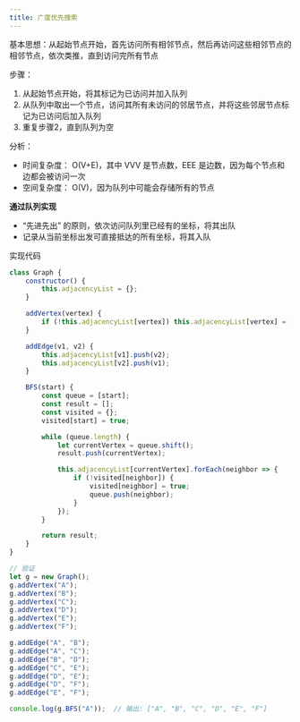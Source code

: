 ```yaml
---
title: 广度优先搜索
---
```

基本思想：从起始节点开始，首先访问所有相邻节点，然后再访问这些相邻节点的相邻节点，依次类推，直到访问完所有节点

步骤：

1. 从起始节点开始，将其标记为已访问并加入队列
2. 从队列中取出一个节点，访问其所有未访问的邻居节点，并将这些邻居节点标记为已访问后加入队列
3. 重复步骤2，直到队列为空

分析：

- 时间复杂度： O(V+E)，其中 VVV 是节点数，EEE 是边数，因为每个节点和边都会被访问一次
- 空间复杂度： O(V)，因为队列中可能会存储所有的节点

**通过队列实现**

- “先进先出” 的原则，依次访问队列里已经有的坐标，将其出队
- 记录从当前坐标出发可直接抵达的所有坐标，将其入队

实现代码

```js
class Graph {
    constructor() {
        this.adjacencyList = {};
    }

    addVertex(vertex) {
        if (!this.adjacencyList[vertex]) this.adjacencyList[vertex] = [];
    }

    addEdge(v1, v2) {
        this.adjacencyList[v1].push(v2);
        this.adjacencyList[v2].push(v1);
    }

    BFS(start) {
        const queue = [start];
        const result = [];
        const visited = {};
        visited[start] = true;

        while (queue.length) {
            let currentVertex = queue.shift();
            result.push(currentVertex);

            this.adjacencyList[currentVertex].forEach(neighbor => {
                if (!visited[neighbor]) {
                    visited[neighbor] = true;
                    queue.push(neighbor);
                }
            });
        }

        return result;
    }
}

// 验证
let g = new Graph();
g.addVertex("A");
g.addVertex("B");
g.addVertex("C");
g.addVertex("D");
g.addVertex("E");
g.addVertex("F");

g.addEdge("A", "B");
g.addEdge("A", "C");
g.addEdge("B", "D");
g.addEdge("C", "E");
g.addEdge("D", "E");
g.addEdge("D", "F");
g.addEdge("E", "F");

console.log(g.BFS("A"));  // 输出: ["A", "B", "C", "D", "E", "F"]
```
